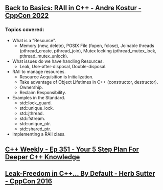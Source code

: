 ## [Back to Basics: RAII in C++ - Andre Kostur - CppCon 2022](https://www.youtube.com/watch?v=Rfu06XAhx90&list=LL6MKUgGZ9Q8c2Ff7GnoRoqA)
### Topics covered:
* What is a "Resource".
  * Memory (new, delete), POSIX File (fopen, fclose), Joinable threads (pthread_create, pthread_join), Mutex locking (pthread_mutex_lock, pthread_mutex_unlock).
* What issues do we have handling Resources.
  * Leak, Use-after-disposal, Double-disposal.
* RAII to manage resources.
  * Resource Acquisition is Initialization.
  * Take advantage of Object Lifetimes in C++ (constructor, destructor).
  * Ownership.
  * Reclaim Responsibility.
* Examples in the Standard.
  * std::lock_guard.
  * std::unique_lock.
  * std::jthread.
  * std::fstream.
  * std::unique_ptr.
  * std::shared_ptr.
* Implementing a RAII class.

## [C++ Weekly - Ep 351 - Your 5 Step Plan For Deeper C++ Knowledge](https://www.youtube.com/watch?v=287_oG4CNMc&list=LL6MKUgGZ9Q8c2Ff7GnoRoqA)

## [Leak-Freedom in C++... By Default - Herb Sutter - CppCon 2016](https://www.youtube.com/watch?v=JfmTagWcqoE&list=LL6MKUgGZ9Q8c2Ff7GnoRoqA)




